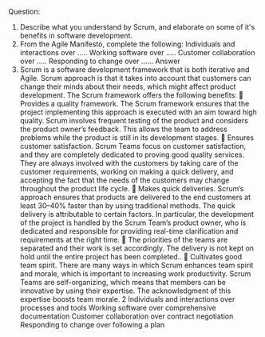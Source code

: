 Question:
1. Describe what you understand by Scrum, and elaborate on some of it's benefits in software development.
2. From the Agile Manifesto, complete the following:
Individuals and interactions over .....
Working software over ..... 
Customer collaboration over ..... 
Responding to change over ......
Answer
1.	Scrum is a software development framework that is both iterative and Agile. Scrum approach is that it takes into account that customers can change their minds about their needs, which might affect product development.
The Scrum framework offers the following benefits:
	Provides a quality framework. The Scrum framework ensures that the project implementing this approach is executed with an aim toward high quality. Scrum involves frequent testing of the product and considers the product owner’s feedback. This allows the team to address problems while the product is still in its development stages.
	Ensures customer satisfaction. Scrum Teams focus on customer satisfaction, and they are completely dedicated to proving good quality services. They are always involved with the customers by taking care of the customer requirements, working on making a quick delivery, and accepting the fact that the needs of the customers may change throughout the product life cycle.
	Makes quick deliveries. Scrum’s approach ensures that products are delivered to the end customers at least 30–40% faster than by using traditional methods. The quick delivery is attributable to certain factors. In particular, the development of the project is handled by the Scrum Team’s product owner, who is dedicated and responsible for providing real-time clarification and requirements at the right time.
	The priorities of the teams are separated and their work is set accordingly. The delivery is not kept on hold until the entire project has been completed..
	Cultivates good team spirit. There are many ways in which Scrum enhances team spirit and morale, which is important to increasing work productivity. Scrum Teams are self-organizing, which means that members can be innovative by using their expertise. The acknowledgment of this expertise boosts team morale.
2 Individuals and interactions over processes and tools
Working software over comprehensive documentation
Customer collaboration over contract negotiation
Responding to change over following a plan 


